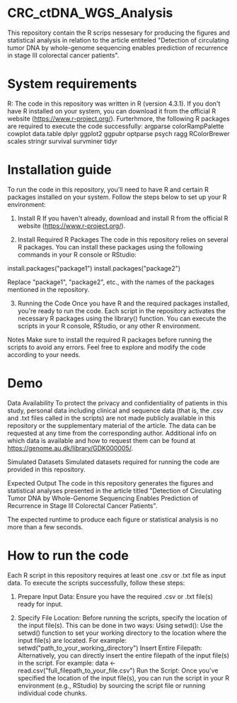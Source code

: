 # CRC_ctDNA_WGS_Analysis
This repository contain the R scrips nessesary for producing the figures and statistical analysis in relation to the article entiteled "Detection of circulating tumor DNA by whole-genome sequencing enables prediction of recurrence in stage III colorectal cancer patients".

# System requirements
R: The code in this repository was written in R (version 4.3.1). If you don't have R installed on your system, you can download it from the official R website (https://www.r-project.org/).
Furterhmore, the following R packages are required to execute the code successfully:
argparse
colorRampPalette
cowplot
data.table
dplyr
ggplot2
ggpubr
optparse
psych
ragg
RColorBrewer
scales
stringr
survival
survminer
tidyr

# Installation guide
To run the code in this repository, you'll need to have R and certain R packages installed on your system. Follow the steps below to set up your R environment:

1. Install R
If you haven't already, download and install R from the official R website (https://www.r-project.org/).

2. Install Required R Packages
The code in this repository relies on several R packages. You can install these packages using the following commands in your R console or RStudio:

install.packages("package1")
install.packages("package2")

Replace "package1", "package2", etc., with the names of the packages mentioned in the repository.

3. Running the Code
Once you have R and the required packages installed, you're ready to run the code. Each script in the repository activates the necessary R packages using the library() function. You can execute the scripts in your R console, RStudio, or any other R environment.

Notes
Make sure to install the required R packages before running the scripts to avoid any errors.
Feel free to explore and modify the code according to your needs. 

# Demo
Data Availability
To protect the privacy and confidentiality of patients in this study, personal data including clinical and sequence data (that is, the .csv and .txt files called in the scripts) are not made publicly available in this repository or the supplementary material of the article. The data can be requested at any time from the corresponding author. Additional info on which data is available and how to request them can be found at https://genome.au.dk/library/GDK000005/.

Simulated Datasets
Simulated datasets required for running the code are provided in this repository.

Expected Output
The code in this repository generates the figures and statistical analyses presented in the article titled "Detection of Circulating Tumor DNA by Whole-Genome Sequencing Enables Prediction of Recurrence in Stage III Colorectal Cancer Patients".

The expected runtime to produce each figure or statistical analysis is no more than a few seconds.

# How to run the code
Each R script in this repository requires at least one .csv or .txt file as input data. To execute the scripts successfully, follow these steps:

1. Prepare Input Data: Ensure you have the required .csv or .txt file(s) ready for input.

2. Specify File Location: Before running the scripts, specify the location of the input file(s). This can be done in two ways:
Using setwd(): Use the setwd() function to set your working directory to the location where the input file(s) are located. For example:
setwd("path_to_your_working_directory")
Insert Entire Filepath: Alternatively, you can directly insert the entire filepath of the input file(s) in the script. For example:
data <- read.csv("full_filepath_to_your_file.csv")
Run the Script: Once you've specified the location of the input file(s), you can run the script in your R environment (e.g., RStudio) by sourcing the script file or running individual code chunks.





